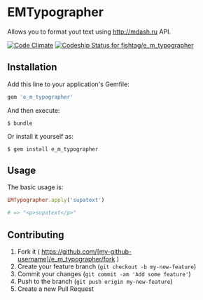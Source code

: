 # EMTypographer

Allows you to format yout text using http://mdash.ru API.

[![Code Climate](https://codeclimate.com/github/fishtag/e_m_typographer/badges/gpa.svg)](https://codeclimate.com/github/fishtag/e_m_typographer)
[![Codeship Status for fishtag/e_m_typographer](https://codeship.io/projects/66f2f9e0-212d-0132-5e9b-6a94943ef49b/status?branch=master)](https://codeship.io/projects/36179)

## Installation

Add this line to your application's Gemfile:

```ruby
gem 'e_m_typographer'
```

And then execute:

    $ bundle

Or install it yourself as:

    $ gem install e_m_typographer

## Usage

The basic usage is:

```ruby
EMTypographer.apply('supatext')

# => "<p>supatext</p>"
```

## Contributing

1. Fork it ( https://github.com/[my-github-username]/e_m_typographer/fork )
2. Create your feature branch (`git checkout -b my-new-feature`)
3. Commit your changes (`git commit -am 'Add some feature'`)
4. Push to the branch (`git push origin my-new-feature`)
5. Create a new Pull Request
